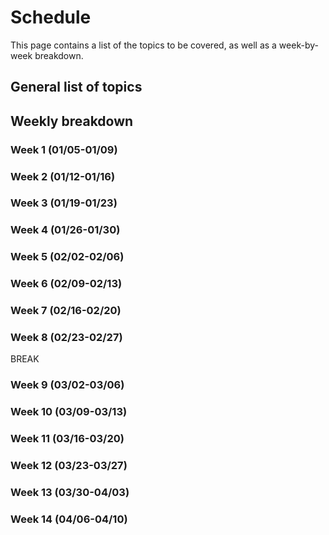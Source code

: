 # Schedule

This page contains a list of the topics to be covered, as well as a week-by-week breakdown.

## General list of topics

## Weekly breakdown

### Week  1 (01/05-01/09)

### Week  2 (01/12-01/16)

### Week  3 (01/19-01/23)

### Week  4 (01/26-01/30)

### Week  5 (02/02-02/06)

### Week  6 (02/09-02/13)

### Week  7 (02/16-02/20)

### Week  8 (02/23-02/27)

BREAK

### Week  9 (03/02-03/06)

### Week 10 (03/09-03/13)

### Week 11 (03/16-03/20)

### Week 12 (03/23-03/27)

### Week 13 (03/30-04/03)

### Week 14 (04/06-04/10)

